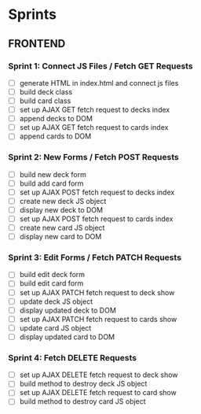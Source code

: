 # Sprints

## FRONTEND

### Sprint 1: Connect JS Files / Fetch GET Requests
- [ ] generate HTML in index.html and connect js files
- [ ] build deck class
- [ ] build card class
- [ ] set up AJAX GET fetch request to decks index
- [ ] append decks to DOM
- [ ] set up AJAX GET fetch request to cards index
- [ ] append cards to DOM

### Sprint 2: New Forms / Fetch POST Requests
- [ ] build new deck form
- [ ] build add card form
- [ ] set up AJAX POST fetch request to decks index
- [ ] create new deck JS object
- [ ] display new deck to DOM
- [ ] set up AJAX POST fetch request to cards index
- [ ] create new card JS object
- [ ] display new card to DOM

### Sprint 3: Edit Forms / Fetch PATCH Requests
- [ ] build edit deck form
- [ ] build edit card form
- [ ] set up AJAX PATCH fetch request to deck show
- [ ] update deck JS object
- [ ] display updated deck to DOM
- [ ] set up AJAX PATCH fetch request to cards show
- [ ] update card JS object
- [ ] display updated card to DOM

### Sprint 4: Fetch DELETE Requests
- [ ] set up AJAX DELETE fetch request to deck show
- [ ] build method to destroy deck JS object
- [ ] set up AJAX DELETE fetch request to card show
- [ ] build method to destroy card JS object
